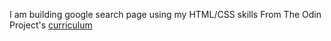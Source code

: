 I am building google search page using my HTML/CSS skills
From The Odin Project's [curriculum](http://www.theodinproject.com/courses/web-development-101/lessons/html-css)

